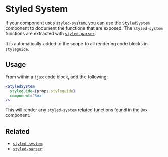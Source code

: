 # Styled System

If your component uses [`styled-system`](https://github.com/jxnblk/styled-system), you can use the `StyledSystem` component to document the functions that are exposed.
The `styled-system` functions are extracted with [`styled-parser`](https://github.com/jxnblk/styled-parser).

It is automatically added to the scope to all rendering code blocks in `styleguide`.

## Usage

From within a `!jsx` code block, add the following:

```jsx
<StyledSystem
  styleguide={props.styleguide}
  component='Box'
/>
```

This will render any `styled-system` related functions found in the `Box` component.

## Related

- [`styled-system`](https://github.com/jxnblk/styled-system)
- [`styled-parser`](https://github.com/jxnblk/styled-parser)
